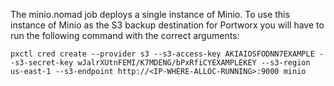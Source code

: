 The minio.nomad job deploys a single instance of Minio. To use this instance of Minio as the S3 backup destination for Portworx you will have to run the following command with the correct arguments:

```pxctl cred create --provider s3 --s3-access-key AKIAIOSFODNN7EXAMPLE --s3-secret-key wJalrXUtnFEMI/K7MDENG/bPxRfiCYEXAMPLEKEY --s3-region us-east-1 --s3-endpoint http://<IP-WHERE-ALLOC-RUNNING>:9000 minio```
